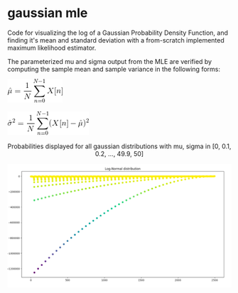 # gaussian mle

Code for visualizing the log of a Gaussian Probability Density Function, and finding it's mean and standard deviation with a from-scratch implemented maximum likelihood estimator. 

The parameterized mu and sigma output from the MLE are verified by computing the sample mean and sample variance in the following forms:

![Alt text](https://github.com/arikanev/gaussian_mle/blob/master/SampleMean.gif)
<br></br>
![Alt text](https://github.com/arikanev/gaussian_mle/blob/master/SampleVariance.gif)



<p align="center"> Probabilities displayed for all gaussian distributions with mu, sigma in [0, 0.1, 0.2, ..., 49.9, 50] </p>

![Alt text](https://github.com/arikanev/gaussian_mle/blob/master/Log-Norm_sample.png)
